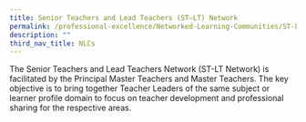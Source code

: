 ```yaml
---
title: Senior Teachers and Lead Teachers (ST–LT) Network
permalink: /professional-excellence/Networked-Learning-Communities/ST-LT-network/
description: ""
third_nav_title: NLCs
---
```



The Senior Teachers and Lead Teachers Network (ST-LT Network) is facilitated by the Principal Master Teachers and Master Teachers. The key objective is to bring together Teacher Leaders of the same subject or learner profile domain to focus on teacher development and professional sharing for the respective areas.